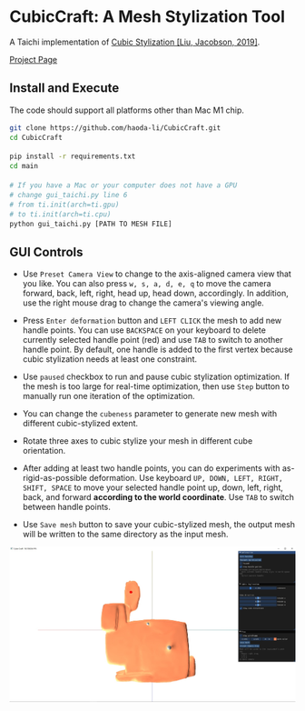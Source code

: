 # CubicCraft: A Mesh Stylization Tool

A Taichi implementation of [Cubic Stylization [Liu, Jacobson, 2019]](https://www.dgp.toronto.edu/projects/cubic-stylization/).

[Project Page](https://haoda-li.github.io/CubicCraft/)

## Install and Execute
The code should support all platforms other than Mac M1 chip.

```bash
git clone https://github.com/haoda-li/CubicCraft.git
cd CubicCraft

pip install -r requirements.txt
cd main

# If you have a Mac or your computer does not have a GPU
# change gui_taichi.py line 6 
# from ti.init(arch=ti.gpu)
# to ti.init(arch=ti.cpu)
python gui_taichi.py [PATH TO MESH FILE]
```


## GUI Controls

- Use `Preset Camera View` to change to the axis-aligned camera view that you like. You can also press `w, s, a, d, e, q` to move the camera forward, back, left, right, head up, head down, accordingly. In addition, use the right mouse drag to change the camera's viewing angle. 

- Press `Enter deformation` button and `LEFT CLICK` the mesh to add new handle points. You can use `BACKSPACE` on your keyboard to delete currently selected handle point (red) and use `TAB` to switch to another handle point. By default, one handle is added to the first vertex because cubic stylization needs at least one constraint.

- Use `paused` checkbox to run and pause cubic stylization optimization. If the mesh is too large for real-time optimization, then use `Step` button to manually run one iteration of the optimization. 

- You can change the `cubeness` parameter to generate new mesh with different cubic-stylized extent.

- Rotate three axes to cubic stylize your mesh in different cube orientation.

- After adding at least two handle points, you can do experiments with as-rigid-as-possible deformation. Use keyboard `UP, DOWN, LEFT, RIGHT, SHIFT, SPACE` to move your selected handle point up, down, left, right, back, and forward __according to the world coordinate__. Use `TAB` to switch between handle points.

- Use `Save mesh` button to save your cubic-stylized mesh, the output mesh will be written to the same directory as the input mesh. 

![GUI](docs/assets/gui.jpg)
